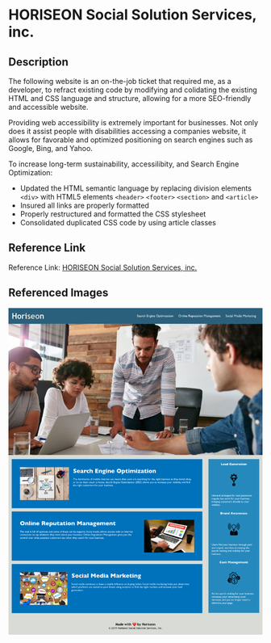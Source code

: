 # HORISEON Social Solution Services, inc.
<h2>Description</h2>
<p>
    The following website is an on-the-job ticket that required me, as a developer, to refract existing code by modifying and colidating the existing HTML and CSS language and structure, allowing for a more SEO-friendly and accessible website.
</p>
<p>
    Providing web accessibility is extremely important for businesses. Not only does it assist people with disabilities accessing a companies website, it allows for favorable and optimized positioning on search engines such as Google, Bing, and Yahoo.
<p>
    To increase long-term sustainability, accessilibity, and Search Engine Optimization:
</p>
<ul>
    <li>
        Updated the HTML semantic language by replacing division elements <code>&#60div&#62</code> with HTML5 elements <code>&#60header&#62</code> <code>&#60footer&#62</code> <code>&#60section&#62</code> and <code>&#60article&#62</code>
    </li>
    <li>
        Insured all links are properly formatted
    </li>
    <li>
        Properly restructured and formatted the CSS stylesheet
    </li>
    <li>
        Consolidated duplicated CSS code by using article classes
    </li>
</ul>
<h2>Reference Link</h2>
<p>Reference Link: <a href="https://joshacross.github.io/horiseon-social-solutions-beta/">HORISEON Social Solution Services, inc.</a>

<h2>Referenced Images</h2>
<img src="./assets/images/joshacross.github.io_horiseon-social-solutions-beta_.png" />
